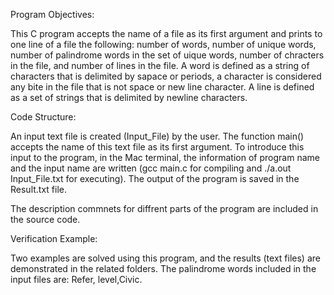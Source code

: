 Program Objectives:

This C program accepts the name of a file as its first argument and prints to one line of a file the following: number of words, number of unique words, number of palindrome words 
in the set of uique words, number of chracters in the file, and number of lines in the file. A word is defined as a string of characters that is delimited by sapace or periods,
a character is considered any bite in the file that is not space or new line character. A line is defined as a set of strings that is delimited by newline characters. 

Code Structure:

An input text file is created (Input_File) by the user. The function main() accepts the name of this text file as its first argument. To introduce this input to the program,
in the Mac terminal, the information of program name and the input name are written (gcc main.c for compiling and ./a.out Input_File.txt for executing). The output of the program 
is saved in the Result.txt file.

The description commnets for diffrent parts of the program are included in the source code.

Verification Example:

Two examples are solved using this program, and the results (text files) are demonstrated in the related folders. The palindrome words included in the input files are:
Refer, level,Civic.   
